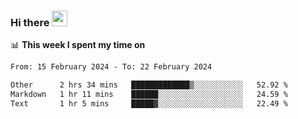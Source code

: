 ### Hi there <a href="https://www.gautamkrishnar.com/"><img src="https://media.giphy.com/media/hvRJCLFzcasrR4ia7z/giphy.gif" width="25px"></a>

📊 **This week I spent my time on**

<!--START_SECTION:waka-->

```txt
From: 15 February 2024 - To: 22 February 2024

Other      2 hrs 34 mins   █████████████▒░░░░░░░░░░░   52.92 %
Markdown   1 hr 11 mins    ██████░░░░░░░░░░░░░░░░░░░   24.59 %
Text       1 hr 5 mins     █████▓░░░░░░░░░░░░░░░░░░░   22.49 %
```

<!--END_SECTION:waka-->
